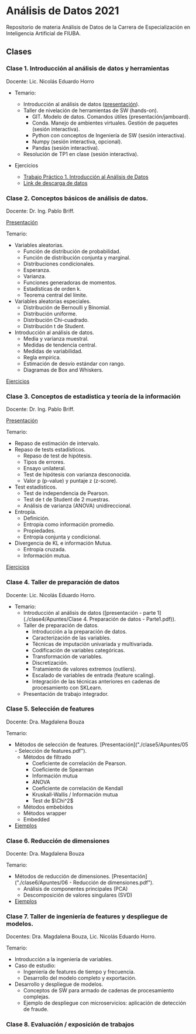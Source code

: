 # Análisis de Datos 2021
Repositorio de materia Análisis de Datos de la Carrera de Especialización en Inteligencia Artificial de FIUBA.

## Clases

### Clase 1. Introducción al análisis de datos y herramientas

Docente: Lic. Nicolás Eduardo Horro

- Temario:
  - Introducción al análisis de datos ([presentación](https://docs.google.com/presentation/d/1ueVJFZhFfCrCpmn_oiEaQN_4udnTxf4mIYgEb866zWU/edit?usp=sharing)).
  - Taller de nivelación de herramientas de SW (hands-on).
    - GIT. Modelo de datos. Comandos útiles (presentación/jamboard).
    - Conda. Manejo de ambientes virtuales. Gestión de paquetes (sesión interactiva).
    - Python con conceptos de Ingeniería de SW (sesión interactiva).
    - Numpy (sesión interactiva, opcional).
    - Pandas (sesión interactiva).
  - Resolución de TP1 en clase  (sesión interactiva).

- Ejercicios
  - [Trabajo Práctico 1. Introducción al Análisis de Datos](clase1/ejercicios/tp01.ipynb)
  - [Link de descarga de datos](https://drive.google.com/file/d/1eEZCnCuGKU2LFKrWaC0Tr8LwgxrZLqCk/view?usp=sharing)

### Clase 2. Conceptos básicos de análisis de datos.

Docente: Dr. Ing. Pablo Briff.

[Presentación](clase2/Apuntes.pdf)

Temario:

- Variables aleatorias.
  - Función de distribución de probabilidad.
  - Función de distribución conjunta y marginal.
  - Distribuciones condicionales.
  - Esperanza.
  - Varianza.
  - Funciones generadoras de momentos.
  - Estadísticas de orden k.
  - Teorema central del límite.
- Variables aleatorias especiales.
  - Distribución de Bernoulli y Binomial.
  - Distribución uniforme.
  - Distribución Chi-cuadrado.
  - Distribución t de Student.
- Introducción al análisis de datos.
  - Media y varianza muestral.
  - Medidas de tendencia central.
  - Medidas de variabilidad.
  - Regla empírica.
  - Estimación de desvío estándar con rango.
  - Diagramas de Box and Whiskers.

[Ejercicios](clase2/Ejercicios)

### Clase 3.  Conceptos de estadística y teoría de la información

Docente: Dr. Ing. Pablo Briff.

[Presentación](clase3/Apuntes.pdf)

Temario:

- Repaso de estimación de intervalo.
- Repaso de tests estadísticos.
  - Repaso de test de hipótesis.
  - Tipos de errores.
  - Ensayo unilateral.
  - Test de hipótesis con varianza desconocida.
  - Valor p (p-value) y puntaje z (z-score).
- Test estadísticos.
  - Test de independencia de Pearson.
  - Test de t de Student de 2 muestras.
  - Análisis de varianza (ANOVA) unidireccional.
- Entropía.
  - Definición.
  - Entropía como información promedio.
  - Propiedades.
  - Entropía conjunta y condicional.
- Divergencia de KL e información Mutua.
  - Entropía cruzada.
  - Información mutua.

[Ejercicios](clase3/Ejercicios)

### Clase 4. Taller de preparación de datos

Docente: Lic. Nicolás Eduardo Horro.

- Temario:
  - Introducción al análisis de datos ([presentación - parte 1](./clase4/Apuntes/Clase 4. Preparación de datos - Parte1.pdf)).
  - Taller de preparación de datos.
    - Introducción a la preparación de datos.
    - Caracterización de las variables.
    - Técnicas de imputación univariada y multivariada. 
    - Codificación de variables categóricas.
    - Transformación de variables.
    - Discretización.
    - Tratamiento de valores extremos (outliers).
    - Escalado de variables de entrada (feature scaling).
    - Integración de las técnicas anteriores en cadenas de procesamiento con SKLearn.
  - Presentación de trabajo integrador.

### Clase 5. Selección de features

Docente: Dra. Magdalena Bouza

Temario:

- Métodos de selección de features. [Presentación]("./clase5/Apuntes/05 - Selección de features.pdf").
  - Métodos de filtrado
    - Coeficiente de correlación de Pearson.
    - Coeficiente de Spearman
    - Información mutua
    - ANOVA
    - Coeficiente de correlación de Kendall
    - Kruskall-Wallis / Información mutua
    - Test de $\Chi^2$
  - Métodos embebidos
  - Métodos wrapper
  - Embedded
- [Ejemplos](clase_5/Ejemplos)

### Clase 6. Reducción de dimensiones

Docente: Dra. Magdalena Bouza

Temario:

- Métodos de reducción de dimensiones. [Presentación]("./clase6/Apuntes/06 - Reducción de dimensiones.pdf").
  - Análisis de componentes principales (PCA)
  - Descomposición de valores singulares (SVD)
- [Ejemplos](clase_6/Ejemplos)

### Clase 7. Taller de ingeniería de features y despliegue de modelos. 

Docentes: Dra. Magdalena Bouza, Lic. Nicolás Eduardo Horro.

Temario:

- Introducción a la ingeniería de variables.
- Caso de estudio:
  - Ingeniería de features de tiempo y frecuencia.
  - Desarrollo del modelo completo y exportación.
- Desarrollo y despliegue de modelos.
  - Conceptos de SW para armado de cadenas de procesamiento complejas.
  - Ejemplo de despliegue con microservicios: aplicación de detección de fraude.

### Clase 8. Evaluación / exposición de trabajos

